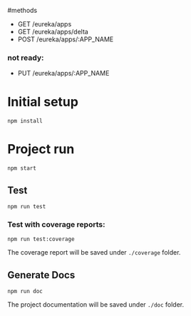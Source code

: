 #methods
* GET /eureka/apps
* GET /eureka/apps/delta
* POST /eureka/apps/:APP_NAME
### not ready:
* PUT /eureka/apps/:APP_NAME

# Initial setup
```
npm install
```

# Project run
```
npm start
```

## Test

```
npm run test
```

### Test with coverage reports:

```
npm run test:coverage
```

The coverage report will be saved under ```./coverage``` folder.

## Generate Docs

```
npm run doc
```

The project documentation will be saved under ```./doc``` folder.

